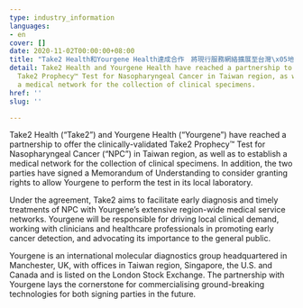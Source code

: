 ```yaml
---
type: industry_information
languages:
- en
cover: []
date: 2020-11-02T00:00:00+08:00
title: "Take2 Health和Yourgene Health達成合作　將現行服務網絡擴展至台灣\x05地區"
detail: Take2 Health and Yourgene Health have reached a partnership to offer the clinically-validated
  Take2 Prophecy™ Test for Nasopharyngeal Cancer in Taiwan region, as well as to establish
  a medical network for the collection of clinical specimens.
href: ''
slug: ''

---
```

Take2 Health (“Take2”) and Yourgene Health (“Yourgene”) have reached a partnership to offer the clinically-validated Take2 Prophecy™ Test for Nasopharyngeal Cancer (“NPC”) in Taiwan region, as well as to establish a medical network for the collection of clinical specimens.  In addition, the two parties have signed a Memorandum of Understanding to consider granting rights to allow Yourgene to perform the test in its local laboratory. 

Under the agreement, Take2 aims to facilitate early diagnosis and timely treatments of NPC with Yourgene’s extensive region-wide medical service networks. Yourgene will be responsible for driving local clinical demand, working with clinicians and healthcare professionals in promoting early cancer detection, and advocating its importance to the general public. 

Yourgene is an international molecular diagnostics group headquartered in Manchester, UK, with offices in Taiwan region, Singapore, the U.S. and Canada and is listed on the London Stock Exchange. The partnership with Yourgene lays the cornerstone for commercialising ground-breaking technologies for both signing parties in the future.